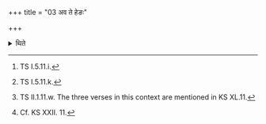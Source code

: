 +++
title = "03 अव ते हेङः"

+++

<details><summary>थिते</summary>

3. With ava te heḍaḥ...,[^1] uduttamam[^2]... and tattvā yāmi...[^3] he places three (bricks) on the (places where) Avabhr̥tha (ritual is to be performed)[^4].  

[^1]: TS I.5.11.i.  

[^2]: TS I.5.11.k.  

[^3]: TS II.1.11.w. The three verses in this context are mentioned in KS XL.11.  

[^4]: Cf. KS XXII. 11.  
</details>
